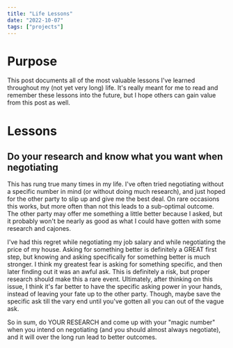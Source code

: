 ```yaml
---
title: "Life Lessons"
date: "2022-10-07"
tags: ["projects"]
---
```


# Purpose

This post documents all of the most valuable lessons I've learned throughout my (not yet very long) life.
It's really meant for me to read and remember these lessons into the future,
but I hope others can gain value from this post as well.

# Lessons

## Do your research and know what you want when negotiating

This has rung true many times in my life. I've often tried negotiating without a specific number in mind (or without doing much research),
and just hoped for the other party to slip up and give me the best deal. On rare occasions this works,
but more often than not this leads to a sub-optimal outcome.
The other party may offer me something a little better because I asked,
but it probably won't be nearly as good as what I could have gotten with some research and cajones.

I've had this regret while negotiating my job salary and while negotiating the price of my house.
Asking for something better is definitely a GREAT first step, but knowing and asking specifically for something better is much stronger.
I think my greatest fear is asking for something specific, and then later finding out it was an awful ask.
This is definitely a risk, but proper research should make this a rare event.
Ultimately, after thinking on this issue, I think it's far better to have the specific asking power in your hands,
instead of leaving your fate up to the other party.
Though, maybe save the specific ask till the vary end until you've gotten all you can out of the vague ask.

So in sum, do YOUR RESEARCH and come up with your "magic number" when you intend on negotiating (and you should almost always negotiate),
and it will over the long run lead to better outcomes.
